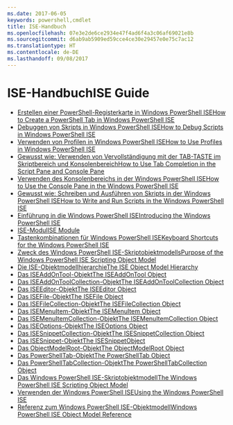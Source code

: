 ```yaml
---
ms.date: 2017-06-05
keywords: powershell,cmdlet
title: ISE-Handbuch
ms.openlocfilehash: 07e3e2de6ce2934e47f4ad6f4a3c06af69021e8b
ms.sourcegitcommit: d6ab9ab5909ed59cce4ce30e29457e0e75c7ac12
ms.translationtype: HT
ms.contentlocale: de-DE
ms.lasthandoff: 09/08/2017
---
```

# <a name="ise-guide"></a><span data-ttu-id="54459-103">ISE-Handbuch</span><span class="sxs-lookup"><span data-stu-id="54459-103">ISE Guide</span></span>

- [<span data-ttu-id="54459-104">Erstellen einer PowerShell-Registerkarte in Windows PowerShell ISE</span><span class="sxs-lookup"><span data-stu-id="54459-104">How to Create a PowerShell Tab in Windows PowerShell ISE</span></span>](ise/How-to-Create-a-PowerShell-Tab-in-Windows-PowerShell-ISE.md)
- [<span data-ttu-id="54459-105">Debuggen von Skripts in Windows PowerShell ISE</span><span class="sxs-lookup"><span data-stu-id="54459-105">How to Debug Scripts in Windows PowerShell ISE</span></span>](ise/How-to-Debug-Scripts-in-Windows-PowerShell-ISE.md)
- [<span data-ttu-id="54459-106">Verwenden von Profilen in Windows PowerShell ISE</span><span class="sxs-lookup"><span data-stu-id="54459-106">How to Use Profiles in Windows PowerShell ISE</span></span>](ise/How-to-Use-Profiles-in-Windows-PowerShell-ISE.md)
- [<span data-ttu-id="54459-107">Gewusst wie: Verwenden von Vervollständigung mit der TAB-TASTE im Skriptbereich und Konsolenbereich</span><span class="sxs-lookup"><span data-stu-id="54459-107">How to Use Tab Completion in the Script Pane and Console Pane</span></span>](ise/How-to-Use-Tab-Completion-in-the-Script-Pane-and-Console-Pane.md)
- [<span data-ttu-id="54459-108">Verwenden des Konsolenbereichs in der Windows PowerShell ISE</span><span class="sxs-lookup"><span data-stu-id="54459-108">How to Use the Console Pane in the Windows PowerShell ISE</span></span>](ise/How-to-Use-the-Console-Pane-in-the-Windows-PowerShell-ISE.md)
- [<span data-ttu-id="54459-109">Gewusst wie: Schreiben und Ausführen von Skripts in der Windows PowerShell ISE</span><span class="sxs-lookup"><span data-stu-id="54459-109">How to Write and Run Scripts in the Windows PowerShell ISE</span></span>](ise/How-to-Write-and-Run-Scripts-in-the-Windows-PowerShell-ISE.md)
- [<span data-ttu-id="54459-110">Einführung in die Windows PowerShell ISE</span><span class="sxs-lookup"><span data-stu-id="54459-110">Introducing the Windows PowerShell ISE</span></span>](ise/Introducing-the-Windows-PowerShell-ISE.md)
- [<span data-ttu-id="54459-111">ISE-Modul</span><span class="sxs-lookup"><span data-stu-id="54459-111">ISE Module</span></span>](ise/ISE-Module.md)
- [<span data-ttu-id="54459-112">Tastenkombinationen für Windows PowerShell ISE</span><span class="sxs-lookup"><span data-stu-id="54459-112">Keyboard Shortcuts for the Windows PowerShell ISE</span></span>](ise/Keyboard-Shortcuts-for-the-Windows-PowerShell-ISE.md)
- [<span data-ttu-id="54459-113">Zweck des Windows PowerShell ISE-Skriptobjektmodells</span><span class="sxs-lookup"><span data-stu-id="54459-113">Purpose of the Windows PowerShell ISE Scripting Object Model</span></span>](ise/Purpose-of-the-Windows-PowerShell-ISE-Scripting-Object-Model.md)
- [<span data-ttu-id="54459-114">Die ISE-Objektmodellhierarchie</span><span class="sxs-lookup"><span data-stu-id="54459-114">The ISE Object Model Hierarchy</span></span>](ise/The-ISE-Object-Model-Hierarchy.md)
- [<span data-ttu-id="54459-115">Das ISEAddOnTool-Objekt</span><span class="sxs-lookup"><span data-stu-id="54459-115">The ISEAddOnTool Object</span></span>](ise/The-ISEAddOnTool-Object.md)
- [<span data-ttu-id="54459-116">Das ISEAddOnToolCollection-Objekt</span><span class="sxs-lookup"><span data-stu-id="54459-116">The ISEAddOnToolCollection Object</span></span>](ise/The-ISEAddOnToolCollection-Object.md)
- [<span data-ttu-id="54459-117">Das ISEEditor-Objekt</span><span class="sxs-lookup"><span data-stu-id="54459-117">The ISEEditor Object</span></span>](ise/The-ISEEditor-Object.md)
- [<span data-ttu-id="54459-118">Das ISEFile-Objekt</span><span class="sxs-lookup"><span data-stu-id="54459-118">The ISEFile Object</span></span>](ise/The-ISEFile-Object.md)
- [<span data-ttu-id="54459-119">Das ISEFileCollection-Objekt</span><span class="sxs-lookup"><span data-stu-id="54459-119">The ISEFileCollection Object</span></span>](ise/The-ISEFileCollection-Object.md)
- [<span data-ttu-id="54459-120">Das ISEMenuItem-Objekt</span><span class="sxs-lookup"><span data-stu-id="54459-120">The ISEMenuItem Object</span></span>](ise/The-ISEMenuItem-Object.md)
- [<span data-ttu-id="54459-121">Das ISEMenuItemCollection-Objekt</span><span class="sxs-lookup"><span data-stu-id="54459-121">The ISEMenuItemCollection Object</span></span>](ise/The-ISEMenuItemCollection-Object.md)
- [<span data-ttu-id="54459-122">Das ISEOptions-Objekt</span><span class="sxs-lookup"><span data-stu-id="54459-122">The ISEOptions Object</span></span>](ise/The-ISEOptions-Object.md)
- [<span data-ttu-id="54459-123">Das ISESnippetCollection-Objekt</span><span class="sxs-lookup"><span data-stu-id="54459-123">The ISESnippetCollection Object</span></span>](ise/The-ISESnippetCollection-Object.md)
- [<span data-ttu-id="54459-124">Das ISESnippet-Objekt</span><span class="sxs-lookup"><span data-stu-id="54459-124">The ISESnippetObject</span></span>](ise/The-ISESnippetObject.md)
- [<span data-ttu-id="54459-125">Das ObjectModelRoot-Objekt</span><span class="sxs-lookup"><span data-stu-id="54459-125">The ObjectModelRoot Object</span></span>](ise/The-ObjectModelRoot-Object.md)
- [<span data-ttu-id="54459-126">Das PowerShellTab-Objekt</span><span class="sxs-lookup"><span data-stu-id="54459-126">The PowerShellTab Object</span></span>](ise/The-PowerShellTab-Object.md)
- [<span data-ttu-id="54459-127">Das PowerShellTabCollection-Objekt</span><span class="sxs-lookup"><span data-stu-id="54459-127">The PowerShellTabCollection Object</span></span>](ise/The-PowerShellTabCollection-Object.md)
- [<span data-ttu-id="54459-128">Das Windows PowerShell ISE-Skriptobjektmodell</span><span class="sxs-lookup"><span data-stu-id="54459-128">The Windows PowerShell ISE Scripting Object Model</span></span>](ise/The-Windows-PowerShell-ISE-Scripting-Object-Model.md)
- [<span data-ttu-id="54459-129">Verwenden der Windows PowerShell ISE</span><span class="sxs-lookup"><span data-stu-id="54459-129">Using the Windows PowerShell ISE</span></span>](ise/Using-the-Windows-PowerShell-ISE.md)
- [<span data-ttu-id="54459-130">Referenz zum Windows PowerShell ISE-Objektmodell</span><span class="sxs-lookup"><span data-stu-id="54459-130">Windows PowerShell ISE Object Model Reference</span></span>](ise/Windows-PowerShell-ISE-Object-Model-Reference.md)

